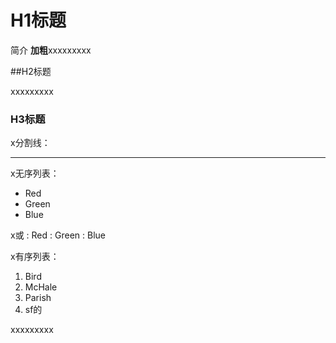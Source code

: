 # H1标题
简介 **加粗**xxxxxxxxx

##H2标题

xxxxxxxxx

### H3标题

x分割线：
- - -
x无序列表：

*   Red
*   Green
*   Blue

x或
:   Red
:   Green
:   Blue

x有序列表：

1.   Bird
2.   McHale
3.   Parish
4. sf的


xxxxxxxxx

